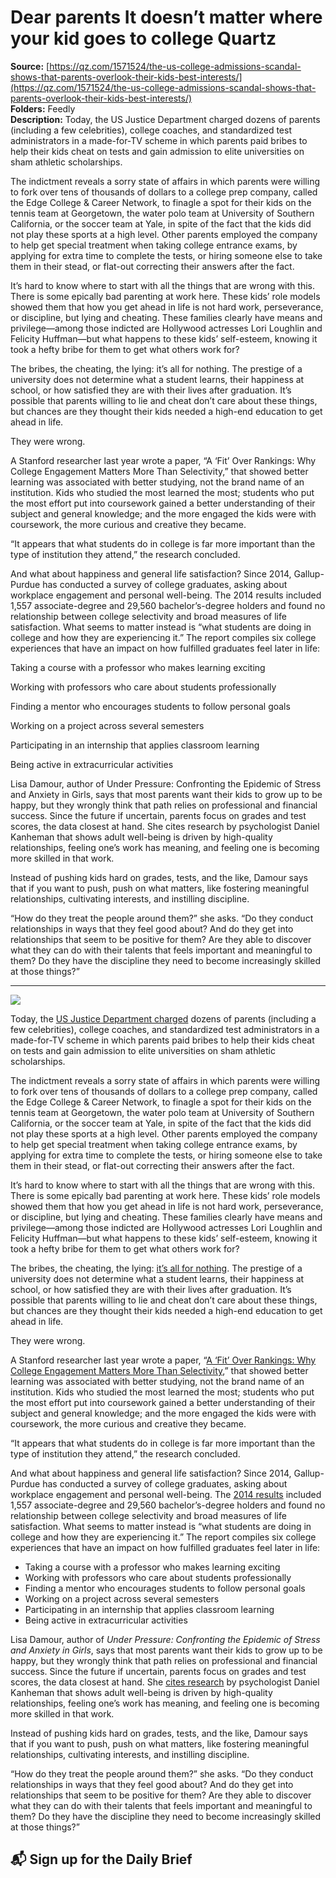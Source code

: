 # Dear parents It doesn’t matter where your kid goes to college Quartz

**Source:** [https://qz.com/1571524/the-us-college-admissions-scandal-shows-that-parents-overlook-their-kids-best-interests/](https://qz.com/1571524/the-us-college-admissions-scandal-shows-that-parents-overlook-their-kids-best-interests/)  
**Folders:** Feedly  
**Description:** Today, the US Justice Department charged dozens of parents (including a few celebrities), college coaches, and standardized test administrators in a made-for-TV scheme in which parents paid bribes to help their kids cheat on tests and gain admission to elite universities on sham athletic scholarships.

The indictment reveals a sorry state of affairs in which parents were willing to fork over tens of thousands of dollars to a college prep company, called the Edge College & Career Network, to finagle a spot for their kids on the tennis team at Georgetown, the water polo team at University of Southern California, or the soccer team at Yale, in spite of the fact that the kids did not play these sports at a high level. Other parents employed the company to help get special treatment when taking college entrance exams, by applying for extra time to complete the tests, or hiring someone else to take them in their stead, or flat-out correcting their answers after the fact.

It’s hard to know where to start with all the things that are wrong with this. There is some epically bad parenting at work here. These kids’ role models showed them that how you get ahead in life is not hard work, perseverance, or discipline, but lying and cheating. These families clearly have means and privilege—among those indicted are Hollywood actresses Lori Loughlin and Felicity Huffman—but what happens to these kids’ self-esteem, knowing it took a hefty bribe for them to get what others work for?

The bribes, the cheating, the lying: it’s all for nothing. The prestige of a university does not determine what a student learns, their happiness at school, or how satisfied they are with their lives after graduation. It’s possible that parents willing to lie and cheat don’t care about these things, but chances are they thought their kids needed a high-end education to get ahead in life.

They were wrong.

A Stanford researcher last year wrote a paper, “A ‘Fit’ Over Rankings: Why College Engagement Matters More Than Selectivity,” that showed better learning was associated with better studying, not the brand name of an institution. Kids who studied the most learned the most; students who put the most effort put into coursework gained a better understanding of their subject and general knowledge; and the more engaged the kids were with coursework, the more curious and creative they became.

“It appears that what students do in college is far more important than the type of institution they attend,” the research concluded.

And what about happiness and general life satisfaction? Since 2014, Gallup-Purdue has conducted a survey of college graduates, asking about workplace engagement and personal well-being. The 2014 results included 1,557 associate-degree and 29,560 bachelor’s-degree holders and found no relationship between college selectivity and broad measures of life satisfaction. What seems to matter instead is “what students are doing in college and how they are experiencing it.” The report compiles six college experiences that have an impact on how fulfilled graduates feel later in life:

Taking a course with a professor who makes learning exciting

Working with professors who care about students professionally

Finding a mentor who encourages students to follow personal goals

Working on a project across several semesters

Participating in an internship that applies classroom learning

Being active in extracurricular activities

Lisa Damour, author of Under Pressure: Confronting the Epidemic of Stress and Anxiety in Girls, says that most parents want their kids to grow up to be happy, but they wrongly think that path relies on professional and financial success. Since the future if uncertain, parents focus on grades and test scores, the data closest at hand. She cites research by psychologist Daniel Kanheman that shows adult well-being is driven by high-quality relationships, feeling one’s work has meaning, and feeling one is becoming more skilled in that work.

Instead of pushing kids hard on grades, tests, and the like, Damour says that if you want to push, push on what matters, like fostering meaningful relationships, cultivating interests, and instilling discipline.

“How do they treat the people around them?” she asks. “Do they conduct relationships in ways that they feel good about? And do they get into relationships that seem to be positive for them? Are they able to discover what they can do with their talents that feels important and meaningful to them? Do they have the discipline they need to become increasingly skilled at those things?”


---

<div><div><div><picture><img src="https://qz.com/cdn-cgi/image/width=1024%2Cquality=85%2Cformat=auto/https://assets.qz.com/media/6db1058f6a121a7e9b85a28b7f411ca4.jpg"></picture></div><p>Today, the <a href="https://www.nytimes.com/2019/03/12/us/college-admissions-cheating-scandal.html">US Justice Department charged</a> dozens of parents (including a few celebrities), college coaches, and standardized test administrators in a made-for-TV scheme in which parents paid bribes to help their kids cheat on tests and gain admission to elite universities on sham athletic scholarships.</p></div><div><p>The indictment reveals a sorry state of affairs in which parents were willing to fork over tens of thousands of dollars to a college prep company, called the Edge College &amp; Career Network, to finagle a spot for their kids on the tennis team at Georgetown, the water polo team at University of Southern California, or the soccer team at Yale, in spite of the fact that the kids did not play these sports at a high level. Other parents employed the company to help get special treatment when taking college entrance exams, by applying for extra time to complete the tests, or hiring someone else to take them in their stead, or flat-out correcting their answers after the fact.</p></div><div><p>It’s hard to know where to start with all the things that are wrong with this. There is some epically bad parenting at work here. These kids’ role models showed them that how you get ahead in life is not hard work, perseverance, or discipline, but lying and cheating. These families clearly have means and privilege—among those indicted are Hollywood actresses Lori Loughlin and Felicity Huffman—but what happens to these kids’ self-esteem, knowing it took a hefty bribe for them to get what others work for?</p></div><div><p>The bribes, the cheating, the lying: <a href="https://qz.com/1410026/six-college-experiences-determine-whether-you-thrive-as-an-adult">it’s all for nothing</a>. The prestige of a university does not determine what a student learns, their happiness at school, or how satisfied they are with their lives after graduation. It’s possible that parents willing to lie and cheat don’t care about these things, but chances are they thought their kids needed a high-end education to get ahead in life.</p></div><div><p>They were wrong.</p></div><div><p>A Stanford researcher last year wrote a paper, “<a href="https://ed.stanford.edu/news/first-step-choosing-right-college-ignore-rankings-says-stanford-researcher">A ‘Fit’ Over Rankings: Why College Engagement Matters More Than Selectivity</a>,” that showed better learning was associated with better studying, not the brand name of an institution. Kids who studied the most learned the most; students who put the most effort put into coursework gained a better understanding of their subject and general knowledge; and the more engaged the kids were with coursework, the more curious and creative they became.</p></div><div><p>“It appears that what students do in college is far more important than the type of institution they attend,” the research concluded.</p></div><div><p>And what about happiness and general life satisfaction? Since 2014, Gallup-Purdue has conducted a survey of college graduates, asking about workplace engagement and personal well-being. The <a href="https://news.gallup.com/reports/197141/gallup-purdue-index-report-2014.aspx">2014 results</a> included 1,557 associate-degree and 29,560 bachelor’s-degree holders and found no relationship between college selectivity and broad measures of life satisfaction. What seems to matter instead is “what students are doing in college and how they are experiencing it.” The report compiles six college experiences that have an impact on how fulfilled graduates feel later in life:</p></div><div><ul><li>Taking a course with a professor who makes learning exciting</li><li>Working with professors who care about students professionally</li><li>Finding a mentor who encourages students to follow personal goals</li><li>Working on a project across several semesters</li><li>Participating in an internship that applies classroom learning</li><li>Being active in extracurricular activities</li></ul><p>Lisa Damour, author of <em>Under Pressure: Confronting the Epidemic of Stress and Anxiety in Girls</em>, says that most parents want their kids to grow up to be happy, but they wrongly think that path relies on professional and financial success. Since the future if uncertain, parents focus on grades and test scores, the data closest at hand. She <a href="http://science.sciencemag.org/content/312/5782/1908.full">cites research</a> by psychologist Daniel Kanheman that shows adult well-being is driven by high-quality relationships, feeling one’s work has meaning, and feeling one is becoming more skilled in that work.</p></div><div><p>Instead of pushing kids hard on grades, tests, and the like, Damour says that if you want to push, push on what matters, like fostering meaningful relationships, cultivating interests, and instilling discipline.</p></div><div><p>“How do they treat the people around them?” she asks. “Do they conduct relationships in ways that they feel good about? And do they get into relationships that seem to be positive for them? Are they able to discover what they can do with their talents that feels important and meaningful to them? Do they have the discipline they need to become increasingly skilled at those things?”</p></div><div><h2>📬 Sign up for the Daily Brief</h2></div></div>